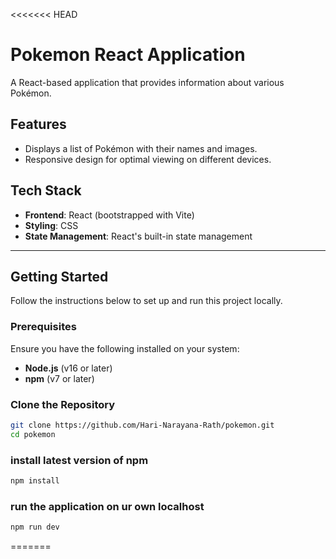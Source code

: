 <<<<<<< HEAD
# **Pokemon React Application**

A React-based application that provides information about various Pokémon.

## **Features**
- Displays a list of Pokémon with their names and images.
- Responsive design for optimal viewing on different devices.

## **Tech Stack**
- **Frontend**: React (bootstrapped with Vite)
- **Styling**: CSS
- **State Management**: React's built-in state management

---

## **Getting Started**

Follow the instructions below to set up and run this project locally.

### **Prerequisites**
Ensure you have the following installed on your system:
- **Node.js** (v16 or later)
- **npm** (v7 or later)

### **Clone the Repository**

```bash
git clone https://github.com/Hari-Narayana-Rath/pokemon.git
cd pokemon
```
### install latest version of npm
```bash
npm install
```
### run the application on ur own localhost
```bash
npm run dev
```
=======

